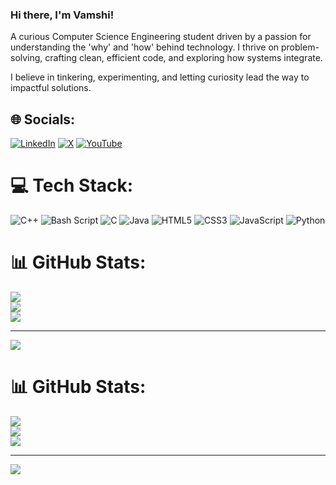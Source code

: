 ### Hi there, I'm Vamshi!

A curious Computer Science Engineering student driven by a passion for understanding the 'why' and 'how' behind technology. I thrive on problem-solving, crafting clean, efficient code, and exploring how systems integrate.

I believe in tinkering, experimenting, and letting curiosity lead the way to impactful solutions.


## 🌐 Socials:
[![LinkedIn](https://img.shields.io/badge/LinkedIn-%230077B5.svg?logo=linkedin&logoColor=white)](https://linkedin.com/in/vamshi-afk) [![X](https://img.shields.io/badge/X-black.svg?logo=X&logoColor=white)](https://x.com/Vamshi_2k5) [![YouTube](https://img.shields.io/badge/YouTube-%23FF0000.svg?logo=YouTube&logoColor=white)](https://youtube.com/@vamshi6076) 

# 💻 Tech Stack:
![C++](https://img.shields.io/badge/c++-%2300599C.svg?style=for-the-badge&logo=c%2B%2B&logoColor=white) ![Bash Script](https://img.shields.io/badge/bash_script-%23121011.svg?style=for-the-badge&logo=gnu-bash&logoColor=white) ![C](https://img.shields.io/badge/c-%2300599C.svg?style=for-the-badge&logo=c&logoColor=white) ![Java](https://img.shields.io/badge/java-%23ED8B00.svg?style=for-the-badge&logo=openjdk&logoColor=white) ![HTML5](https://img.shields.io/badge/html5-%23E34F26.svg?style=for-the-badge&logo=html5&logoColor=white) ![CSS3](https://img.shields.io/badge/css3-%231572B6.svg?style=for-the-badge&logo=css3&logoColor=white) ![JavaScript](https://img.shields.io/badge/javascript-%23323330.svg?style=for-the-badge&logo=javascript&logoColor=%23F7DF1E) ![Python](https://img.shields.io/badge/python-3670A0?style=for-the-badge&logo=python&logoColor=ffdd54)
# 📊 GitHub Stats:
![](https://github-readme-stats.vercel.app/api?username=vamshi-afk&theme=dark&hide_border=false&include_all_commits=false&count_private=false)<br/>
![](https://nirzak-streak-stats.vercel.app/?user=vamshi-afk&theme=dark&hide_border=false)<br/>
![](https://github-readme-stats.vercel.app/api/top-langs/?username=vamshi-afk&theme=dark&hide_border=false&include_all_commits=false&count_private=false&layout=compact)

---
[![](https://visitcount.itsvg.in/api?id=vamshi-afk&icon=0&color=0)](https://visitcount.itsvg.in)

<!-- Proudly created with GPRM ( https://gprm.itsvg.in ) -->
# 📊 GitHub Stats:
![](https://github-readme-stats.vercel.app/api?username=vamshi-afk&theme=dark&hide_border=false&include_all_commits=true&count_private=false)<br/>
![](https://nirzak-streak-stats.vercel.app/?user=vamshi-afk&theme=dark&hide_border=false)<br/>
![](https://github-readme-stats.vercel.app/api/top-langs/?username=vamshi-afk&theme=dark&hide_border=false&include_all_commits=true&count_private=false&layout=compact)

---
[![](https://visitcount.itsvg.in/api?id=vamshi-afk&icon=0&color=0)](https://visitcount.itsvg.in)

<!-- Proudly created with GPRM ( https://gprm.itsvg.in ) -->
